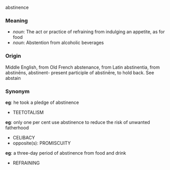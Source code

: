 abstinence
### Meaning
+ _noun_: The act or practice of refraining from indulging an appetite, as for food
+ _noun_: Abstention from alcoholic beverages

### Origin

Middle English, from Old French abstenance, from Latin abstinentia, from abstinēns, abstinent- present participle of abstinēre, to hold back. See abstain

### Synonym

__eg__: he took a pledge of abstinence

+ TEETOTALISM

__eg__: only one per cent use abstinence to reduce the risk of unwanted fatherhood

+ CELIBACY
+ opposite(s): PROMISCUITY

__eg__: a three-day period of abstinence from food and drink

+ REFRAINING


